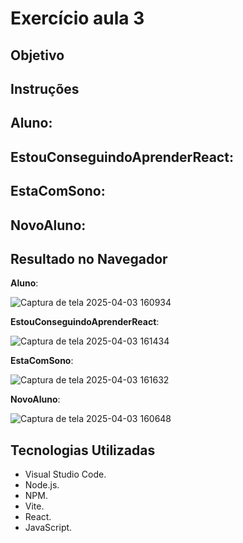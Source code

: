 # Exercício aula 3

## Objetivo



## Instruções

**Aluno**: 
- 

**EstouConseguindoAprenderReact**:
- 

**EstaComSono**:
-

**NovoAluno**:
-

## Resultado no Navegador

**Aluno**: 

![Captura de tela 2025-04-03 160934](https://github.com/user-attachments/assets/b947929e-8f79-42d3-973d-ab60557b8fb4)

**EstouConseguindoAprenderReact**:

![Captura de tela 2025-04-03 161434](https://github.com/user-attachments/assets/00a73355-44df-4a50-a4b4-6a0b4a0e1c78)

**EstaComSono**:

![Captura de tela 2025-04-03 161632](https://github.com/user-attachments/assets/d3dd67bb-a6d6-412c-9b8b-7c90ad819288)

**NovoAluno**:

![Captura de tela 2025-04-03 160648](https://github.com/user-attachments/assets/62b718d7-6e40-41db-855d-4533a441ffea)

## Tecnologias Utilizadas

- Visual Studio Code.
- Node.js.
- NPM.
- Vite.
- React.
- JavaScript.
